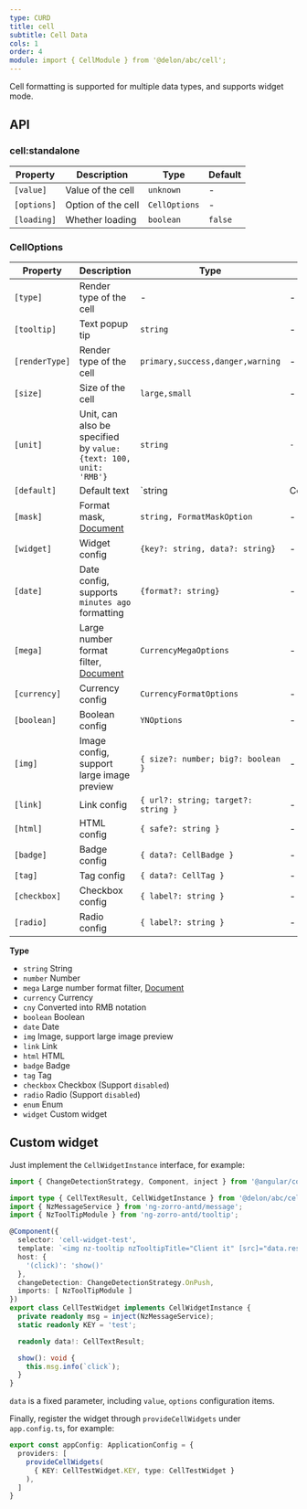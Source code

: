 ```yaml
---
type: CURD
title: cell
subtitle: Cell Data
cols: 1
order: 4
module: import { CellModule } from '@delon/abc/cell';
---
```


Cell formatting is supported for multiple data types, and supports widget mode.

## API

### cell:standalone

| Property | Description | Type | Default |
|----------|-------------|------|---------|
| `[value]` | Value of the cell | `unknown` | - |
| `[options]` | Option of the cell | `CellOptions` | - |
| `[loading]` | Whether loading | `boolean` | `false` |

### CellOptions

| Property | Description | Type | Default |
|----------|-------------|------|---------|
| `[type]` | Render type of the cell | - | - |
| `[tooltip]` | Text popup tip  | `string` | - |
| `[renderType]` | Render type of the cell | `primary,success,danger,warning` | - |
| `[size]` | Size of the cell | `large,small` | - |
| `[unit]` | Unit, can also be specified by `value: {text: 100, unit: 'RMB'}` | `string` | `-` |
| `[default]` | Default text | `string | CellDefaultText` | - |
| `[mask]` | Format mask, [Document](https://ng-alain.com/util/format/en#formatMask) | `string, FormatMaskOption` | - |
| `[widget]` | Widget config | `{key?: string, data?: string}` | - |
| `[date]` | Date config, supports `minutes ago` formatting | `{format?: string}` | - |
| `[mega]` | Large number format filter, [Document](https://ng-alain.com/util/format/en#mega) | `CurrencyMegaOptions` | - |
| `[currency]` | Currency config | `CurrencyFormatOptions` | - |
| `[boolean]` | Boolean config | `YNOptions` | - |
| `[img]` | Image config, support large image preview | `{ size?: number; big?: boolean }` | - |
| `[link]` | Link config | `{ url?: string; target?: string }` | - |
| `[html]` | HTML config | `{ safe?: string }` | - |
| `[badge]` | Badge config | `{ data?: CellBadge }` | - |
| `[tag]` | Tag config | `{ data?: CellTag }` | - |
| `[checkbox]` | Checkbox config | `{ label?: string }` | - |
| `[radio]` | Radio config | `{ label?: string }` | - |

**Type**

- `string` String
- `number` Number
- `mega` Large number format filter, [Document](https://ng-alain.com/util/format/en#mega)
- `currency` Currency
- `cny` Converted into RMB notation
- `boolean` Boolean
- `date` Date
- `img` Image, support large image preview
- `link` Link
- `html` HTML
- `badge` Badge
- `tag` Tag
- `checkbox` Checkbox (Support `disabled`)
- `radio` Radio (Support `disabled`)
- `enum` Enum
- `widget` Custom widget

## Custom widget

Just implement the `CellWidgetInstance` interface, for example:

```ts
import { ChangeDetectionStrategy, Component, inject } from '@angular/core';

import type { CellTextResult, CellWidgetInstance } from '@delon/abc/cell';
import { NzMessageService } from 'ng-zorro-antd/message';
import { NzToolTipModule } from 'ng-zorro-antd/tooltip';

@Component({
  selector: 'cell-widget-test',
  template: `<img nz-tooltip nzTooltipTitle="Client it" [src]="data.result.text" class="img" style="cursor: pointer" /> `,
  host: {
    '(click)': 'show()'
  },
  changeDetection: ChangeDetectionStrategy.OnPush,
  imports: [ NzToolTipModule ]
})
export class CellTestWidget implements CellWidgetInstance {
  private readonly msg = inject(NzMessageService);
  static readonly KEY = 'test';

  readonly data!: CellTextResult;

  show(): void {
    this.msg.info(`click`);
  }
}
```

`data` is a fixed parameter, including `value`, `options` configuration items.

Finally, register the widget through `provideCellWidgets` under `app.config.ts`, for example:

```ts
export const appConfig: ApplicationConfig = {
  providers: [
    provideCellWidgets(
      { KEY: CellTestWidget.KEY, type: CellTestWidget }
    ),
  ]
}
```
